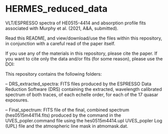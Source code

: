 # HERMES_reduced_data

VLT/ESPRESSO spectra of HE0515-4414 and absorption profile fits associated with Murphy et al. (2021, A&A, submitted).

Read this README, and view/download/use the files within this repository, in conjunction with a careful read of the paper itself.

If you use any of the materials in this repository, please cite the paper. If you want to cite only the data and/or fits (for some reason), please use the DOI:

This repository contains the following folders:


– DRS_extracted_spectra:
FITS files produced by the ESPRESSO Data Reduction Software (DRS) containing the extracted, wavelength calibrated spectrum of both traces, of each echelle order, for each of the 17 quasar exposures.


– Final_spectrum:
FITS file of the final, combined spectrum (hes0515m44114.fits) produced by the command in the UVES_popler.command file using the hes0515m4414.upl UVES_popler Log (UPL) file and the atmospheric line mask in atmomask.dat.
